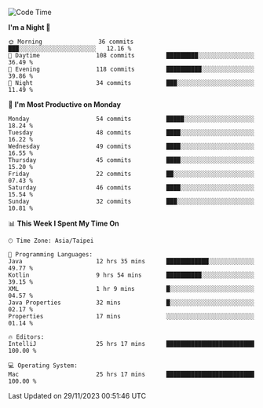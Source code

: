 <!--START_SECTION:waka-->
![Code Time](http://img.shields.io/badge/Code%20Time-697%20hrs%2057%20mins-blue)

**I'm a Night 🦉** 

```text
🌞 Morning                36 commits          ███░░░░░░░░░░░░░░░░░░░░░░   12.16 % 
🌆 Daytime                108 commits         █████████░░░░░░░░░░░░░░░░   36.49 % 
🌃 Evening                118 commits         ██████████░░░░░░░░░░░░░░░   39.86 % 
🌙 Night                  34 commits          ███░░░░░░░░░░░░░░░░░░░░░░   11.49 % 
```
📅 **I'm Most Productive on Monday** 

```text
Monday                   54 commits          █████░░░░░░░░░░░░░░░░░░░░   18.24 % 
Tuesday                  48 commits          ████░░░░░░░░░░░░░░░░░░░░░   16.22 % 
Wednesday                49 commits          ████░░░░░░░░░░░░░░░░░░░░░   16.55 % 
Thursday                 45 commits          ████░░░░░░░░░░░░░░░░░░░░░   15.20 % 
Friday                   22 commits          ██░░░░░░░░░░░░░░░░░░░░░░░   07.43 % 
Saturday                 46 commits          ████░░░░░░░░░░░░░░░░░░░░░   15.54 % 
Sunday                   32 commits          ███░░░░░░░░░░░░░░░░░░░░░░   10.81 % 
```


📊 **This Week I Spent My Time On** 

```text
🕑︎ Time Zone: Asia/Taipei

💬 Programming Languages: 
Java                     12 hrs 35 mins      ████████████░░░░░░░░░░░░░   49.77 % 
Kotlin                   9 hrs 54 mins       ██████████░░░░░░░░░░░░░░░   39.15 % 
XML                      1 hr 9 mins         █░░░░░░░░░░░░░░░░░░░░░░░░   04.57 % 
Java Properties          32 mins             █░░░░░░░░░░░░░░░░░░░░░░░░   02.17 % 
Properties               17 mins             ░░░░░░░░░░░░░░░░░░░░░░░░░   01.14 % 

🔥 Editors: 
IntelliJ                 25 hrs 17 mins      █████████████████████████   100.00 % 

💻 Operating System: 
Mac                      25 hrs 17 mins      █████████████████████████   100.00 % 
```


 Last Updated on 29/11/2023 00:51:46 UTC
<!--END_SECTION:waka-->
